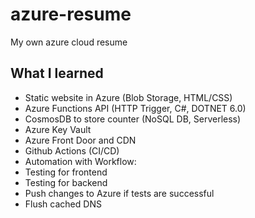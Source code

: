 # azure-resume
My own azure cloud resume

## What I learned

* Static website in Azure (Blob Storage, HTML/CSS)
* Azure Functions API (HTTP Trigger, C#, DOTNET 6.0)
* CosmosDB to store counter (NoSQL DB, Serverless)
* Azure Key Vault
* Azure Front Door and CDN
* Github Actions (CI/CD)
* Automation with Workflow:
 * Testing for frontend
 * Testing for backend
 * Push changes to Azure if tests are successful
 * Flush cached DNS 
